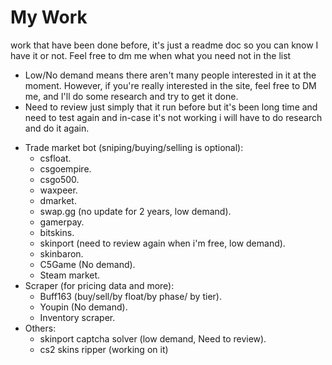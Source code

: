 # My Work 
work that have been done before, it's just a readme doc so you can know I have it or not. Feel free to dm me when what you need not in the list

- Low/No demand means there aren't many people interested in it at the moment. However, if you're really interested in the site, feel free to DM me, and I'll do some research and try to get it done.
- Need to review just simply that it run before but it's been long time and need to test again and in-case it's not working i will have to do research and do it again.
  
+ Trade market bot (sniping/buying/selling is optional):
  - csfloat.
  - csgoempire.
  - csgo500.
  - waxpeer.
  - dmarket.
  - swap.gg (no update for 2 years, low demand).
  - gamerpay.
  - bitskins.
  - skinport (need to review again when i'm free, low demand).
  - skinbaron.
  - C5Game (No demand).
  - Steam market.
+ Scraper (for pricing data and more):
  - Buff163 (buy/sell/by float/by phase/ by tier).
  - Youpin (No demand).
  - Inventory scraper.
+ Others:
  - skinport captcha solver (low demand, Need to review).
  - cs2 skins ripper (working on it)

